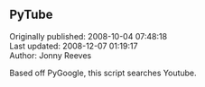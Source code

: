 ## PyTube  
Originally published: 2008-10-04 07:48:18  
Last updated: 2008-12-07 01:19:17  
Author: Jonny Reeves  
  
Based off PyGoogle, this script searches Youtube. 